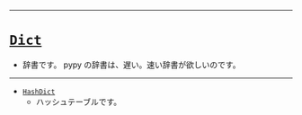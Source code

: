 _____

# [`Dict`](https://github.com/titan-23/Library_py/blob/main/DataStructures/Dict)

- 辞書です。 pypy の辞書は、遅い。速い辞書が欲しいのです。

_____

- [`HashDict`](HashDict.md)
  - ハッシュテーブルです。
